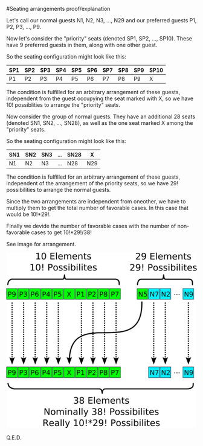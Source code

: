#Seating arrangements proof/explanation


Let's call our normal guests N1, N2, N3, ..., N29 and our preferred guests P1, P2, P3, ..., P9.

Now let's consider the "priority" seats (denoted SP1, SP2, ..., SP10). These have 9 preferred guests in them, along with one other guest.

So the seating configuration might look like this:

| SP1 | SP2 | SP3 | SP4 | SP5 | SP6 | SP7 | SP8 | SP9 | SP10|
|-----|-----|-----|-----|-----|-----|-----|-----|-----|-----|
|  P1 |  P2 |  P3 |  P4 |  P5 |  P6 |  P7 |  P8 |  P9 |  X  |

The condition is fulfilled for an arbitrary arrangement of these guests, independent from the guest occupying the seat marked with X, so we have 10! possiblities to arrange the "priority" seats.


Now consider the group of normal guests. They have an additional 28 seats (denoted SN1, SN2, ..., SN28), as well as the one seat marked X among the "priority" seats.

So the seating configuration might look like this:

| SN1 | SN2 | SN3 | ... | SN28|  X  |
|-----|-----|-----|-----|-----|-----|
|  N1 |  N2 |  N3 | ... | N28 | N29 |

The condition is fulfilled for an arbitrary arrangement of these guests, independent of the arrangement of the priority seats, so we have 29! possibilities to arrange the normal guests.


Since the two arrangements are independent from oneother, we have to multiply them to get the total number of favorable cases. In this case that would be 10!*29!.


Finally we devide the number of favorable cases with the number of non-favorable cases to get 10!*29!/38!

See image for arrangement.


[![Graphical representation](seats.png)](seats.svg)

Q.E.D.
